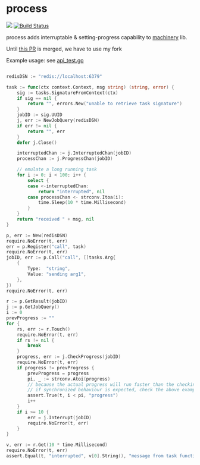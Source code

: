 # process

[![](https://godoc.org/github.com/jackielii/process?status.svg)](https://godoc.org/github.com/jackielii/process)
[![Build Status](https://travis-ci.com/jackielii/process.svg?branch=master)](https://travis-ci.com/jackielii/process)

process adds interruptable & setting-progress capability to [machinery](https://github.com/RichardKnop/machinery/) lib.

Until [this PR](https://github.com/RichardKnop/machinery/pull/401) is merged, we have to use my fork

Example usage: see [api_test.go](https://github.com/jackielii/process/blob/master/api_test.go)

```go

redisDSN := "redis://localhost:6379"

task := func(ctx context.Context, msg string) (string, error) {
	sig := tasks.SignatureFromContext(ctx)
	if sig == nil {
		return "", errors.New("unable to retrieve task signature")
	}
	jobID := sig.UUID
	j, err := NewJobQuery(redisDSN)
	if err != nil {
		return "", err
	}
	defer j.Close()

	interruptedChan := j.InterruptedChan(jobID)
	processChan := j.ProgressChan(jobID)

	// emulate a long running task
	for i := 0; i < 100; i++ {
		select {
		case <-interruptedChan:
			return "interrupted", nil
		case processChan <- strconv.Itoa(i):
			time.Sleep(10 * time.Millisecond)
		}
	}
	return "received " + msg, nil
}

p, err := New(redisDSN)
require.NoError(t, err)
err = p.Register("call", task)
require.NoError(t, err)
jobID, err := p.Call("call", []tasks.Arg{
	{
		Type:  "string",
		Value: "sending arg1",
	},
})
require.NoError(t, err)

r := p.GetResult(jobID)
j := p.GetJobQuery()
i := 0
prevProgress := ""
for {
	rs, err := r.Touch()
	require.NoError(t, err)
	if rs != nil {
		break
	}
	progress, err := j.CheckProgress(jobID)
	require.NoError(t, err)
	if progress != prevProgress {
		prevProgress = progress
		pi, _ := strconv.Atoi(progress)
		// because the actual progress will run faster than the checking
		// if synchronized behaviour is expected, check the above example
		assert.True(t, i < pi, "progress")
		i++
	}
	if i >= 10 {
		err = j.Interrupt(jobID)
		require.NoError(t, err)
	}
}

v, err := r.Get(10 * time.Millisecond)
require.NoError(t, err)
assert.Equal(t, "interrupted", v[0].String(), "message from task function")
```
